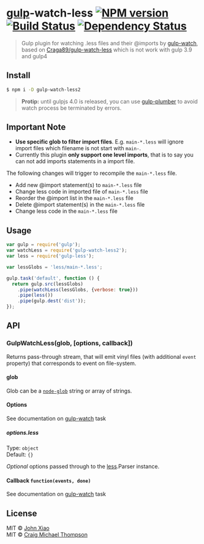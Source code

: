 # [gulp](http://gulpjs.com)-watch-less [![NPM version][npm-image]][npm-url] [![Build Status][travis-image]][travis-url] [![Dependency Status][depstat-image]][depstat-url]
> Gulp plugin for watching .less files and their @imports by [gulp-watch][watch-url], based on [Craga89/gulp-watch-less][url-watch-less] which is not work with gulp 3.9 and gulp4

## Install

```sh
$ npm i -D gulp-watch-less2
```

> __Protip:__ until gulpjs 4.0 is released, you can use [gulp-plumber](https://github.com/floatdrop/gulp-plumber) to avoid watch process be terminated by errors.

## Important Note

  - **Use specific glob to filter import files**. E.g. `main-*.less` will ignore import files which filename is not start with `main-`.
  - Currently this plugin **only support one level imports**, that is to say you can not add imports statements in a import file.

The following changes will trigger to recompile the `main-*.less` file.

  - Add new @import statement(s) to `main-*.less` file
  - Change less code in imported file of `main-*.less` file
  - Reorder the @import list in the `main-*.less` file
  - Delete @import statement(s) in the `main-*.less` file
  - Change less code in the `main-*.less` file

## Usage

```js
var gulp = require('gulp');
var watchLess = require('gulp-watch-less2');
var less = require('gulp-less');

var lessGlobs = 'less/main-*.less';

gulp.task('default', function () {
  return gulp.src(lessGlobs)
    .pipe(watchLess(lessGlobs, {verbose: true}))
    .pipe(less())
    .pipe(gulp.dest('dist'));
});
```


## API

### GulpWatchLess(glob, [options, callback])

Returns pass-through stream, that will emit vinyl files (with additional `event` property) that corresponds to event on file-system.

#### glob

Glob can be a [`node-glob`][glob-url] string or array of strings.

#### Options

See documentation on [gulp-watch][watch-url] task

##### options.less

Type: `object`  
Default: `{}`

*Optional* options passed through to the [less]().Parser instance.

#### Callback `function(events, done)`

See documentation on [gulp-watch][watch-url] task


## License

MIT &copy; [John Xiao][profile-url2]  
MIT &copy; [Craig Michael Thompson][profile-url]


[profile-url]: https://github.com/Craga89
[profile-url2]: https://github.com/bammoo

[glob-url]: https://github.com/isaacs/node-glob
[less-url]: https://github.com/less/less.js
[watch-url]: https://github.com/floatdrop/gulp-watch
[url-watch-less]: https://github.com/Craga89/gulp-watch-less
[plumber-url]: https://github.com/floatdrop/gulp-plumber

[npm-url]: https://npmjs.org/package/gulp-watch-less2
[npm-image]: http://img.shields.io/npm/v/gulp-watch-less2.svg?style=flat

[travis-url]: https://travis-ci.org/bammoo/gulp-watch-less2
[travis-image]: http://img.shields.io/travis/bammoo/gulp-watch-less2.svg?style=flat

[coveralls-url]: https://coveralls.io/r/bammoo/gulp-watch-less2
[coveralls-image]: http://img.shields.io/coveralls/bammoo/gulp-watch-less2.svg?style=flat

[depstat-url]: https://david-dm.org/bammoo/gulp-watch-less2
[depstat-image]: http://img.shields.io/david/bammoo/gulp-watch-less2.svg?style=flat

